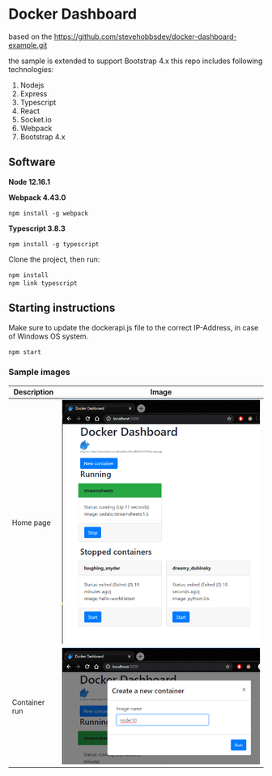 # Docker Dashboard

based on the https://github.com/stevehobbsdev/docker-dashboard-example.git

the sample is extended to support Bootstrap 4.x
this repo includes following technologies:
1. Nodejs
2. Express
3. Typescript
4. React
5. Socket.io
6. Webpack
7. Bootstrap 4.x

## Software 

**Node 12.16.1**

**Webpack 4.43.0**

```
npm install -g webpack
```

**Typescript 3.8.3**

```
npm install -g typescript
```

Clone the project, then run:

```
npm install
npm link typescript
```

## Starting instructions
Make sure to update the dockerapi.js file to the correct IP-Address, in case of Windows OS system.

```
npm start
```

### Sample images
|Description|Image|
|-----|-----|
|Home page|![](images/home_page.png)|
|Container run|![](images/container_run.png)|
